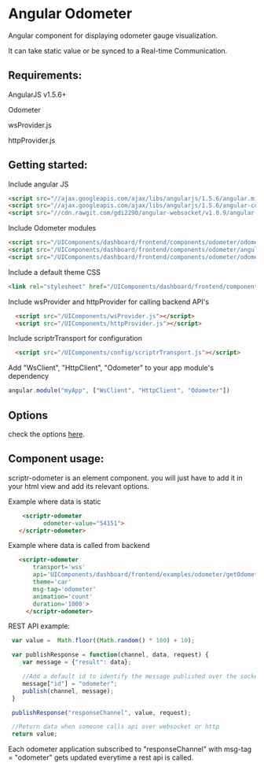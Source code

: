 # Angular Odometer 
 
  Angular component for displaying odometer gauge visualization.
  
  It can take static value or be synced to a Real-time Communication. 

## Requirements:
  
  AngularJS v1.5.6+
  
  Odometer 
  
  wsProvider.js
  
  httpProvider.js
  
## Getting started:

  Include angular JS
  
  ```html
  <script src="//ajax.googleapis.com/ajax/libs/angularjs/1.5.6/angular.min.js"></script>
  <script src="//ajax.googleapis.com/ajax/libs/angularjs/1.5.6/angular-cookies.js"></script>
  <script src="//cdn.rawgit.com/gdi2290/angular-websocket/v1.0.9/angular-websocket.min.js"></script>
  ```
  Include Odometer modules
   
  ```html
  <script src="/UIComponents/dashboard/frontend/components/odometer/odometer.min.js"></script>
  <script src="/UIComponents/dashboard/frontend/components/odometer/angular.odometer.min.js"></script>
  <script src="/UIComponents/dashboard/frontend/components/odometer/odometer.js"></script>
  ```
  
  Include a default theme CSS
  ```html
  <link rel="stylesheet" href="/UIComponents/dashboard/frontend/components/odometer/odometer.car.css">
  ```
  
  Include wsProvider and httpProvider for calling backend API's
  
  ```html
    <script src="/UIComponents/wsProvider.js"></script>
    <script src="/UIComponents/httpProvider.js"></script>
  ```
  
  Include scriptrTransport for configuration
  
  ```html
    <script src="/UIComponents/config/scriptrTransport.js"></script>
  ```
  
  Add "WsClient", "HttpClient", "Odometer" to your app module's dependency
  
  ```javascript
  angular.module("myApp", ["WsClient", "HttpClient", "Odometer"])
  ```
  
 ## Options 
 check the options [here](./properties.md).
  
## Component usage:

scriptr-odometer is an element component. you will just have to add it in your html view and add its relevant options.

Example where data is static

 ```html
     <scriptr-odometer
           odometer-value="54151">        
    </scriptr-odometer>
  ```
  
Example where data is called from backend

 ```html
    <scriptr-odometer
        transport='wss'
        api='UIComponents/dashboard/frontend/examples/odometer/getOdometerVal'
        theme='car'
        msg-tag='odometer'
        animation='count'
        duration='1000'> 
      </scriptr-odometer>
  ```
  
  REST API example:
  
  ```javascript
   var value =  Math.floor((Math.random() * 100) + 10); 

   var publishResponse = function(channel, data, request) {
      var message = {"result": data};

      //Add a default id to identify the message published over the socket
      message["id"] = "odometer";
      publish(channel, message);
   }

   publishResponse("responseChannel", value, request);

   //Return data when someone calls api over websocket or http
   return value;
  ```
  Each odometer application subscribed to "responseChannel" with msg-tag = "odometer" gets updated everytime a rest api is called. 

